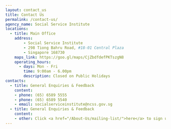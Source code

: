 ```yaml
---
layout: contact_us
title: Contact Us
permalink: /contact-us/
agency_name: Social Service Institute
locations:
  - title: Main Office
    address:
        - Social Service Institute
        - 298 Tiong Bahru Road, #18-01 Central Plaza
        - Singapore 168730
    maps_link: https://goo.gl/maps/CjZbdfdefPKTszgN8
    operating_hours:
      - days: Mon - Fri
        time: 9:00am - 6.00pm
        description: Closed on Public Holidays
contacts:
  - title: General Enquiries & Feedback
    content:
    - phone: (65) 6589 5555
    - phone: (65) 6589 5540
    - email: socialserviceinstitute@ncss.gov.sg
  - title: General Enquiries & Feedback
    content:
    - other: Click <a href="/About-Us/mailing-list/">here</a> to sign up for our mailing lists now.
---
```

